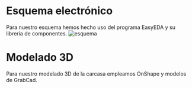 # Esquema electrónico
Para nuestro esquema hemos hecho uso del programa EasyEDA y su librería de componentes. 
![esquema](https://github.com/leomachiavello/FundBio2024-2/blob/main/Im%C3%A1genes/Schematic_FUNBIO_2024-10-08.png?raw=true)
# Modelado 3D
Para nuestro modelado 3D de la carcasa empleamos OnShape y modelos de GrabCad.